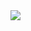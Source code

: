 <div id="header" aligin="center">
  <img src="https://media.giphy.com/media/L1R1tvI9svkIWwpVYr/giphy.gif">
</div>
